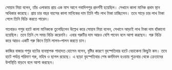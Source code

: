 সোয়াব মিয়া বলেন, তাঁর এলাকায় প্রায় এক মাস আগে গবাদিপশুর প্রদর্শনী হয়েছিল। সেখানে কালা মানিক প্রথম স্থান অধিকার করেছে। প্রায় চার বছর বয়সের কালা মানিকের দাম তিনি পাঁচ লাখ টাকা চাচ্ছিলেন। তবে সাড়ে চার লাখ টাকা পেলে তিনি বিক্রি করতে পারেন।

গতবারও পশুর হাটে কালা মানিককে তুলেছিলেন উল্লেখ করে সোয়াব মিয়া বলেন, সেখানে আড়াই লাখ টাকা দাম হাঁকানো হয়েছিল। তবে তিনি সে সময় বিক্রি করেননি। এবার গরুটির দাম আরও বেশি পাবেন বলে আশা করছেন। গরু বিক্রি করে আরও একটি গরু কিনে তিনি লালন–পালন করতে চান।

কাজির বাজার পশুর হাটের ব্যবস্থাপক শাহাদত হোসেন বলেন, বৃষ্টির কারণে বৃহস্পতিবার হাটে বেচাকেনা কিছুটা কম। তবে হাটে পর্যাপ্ত পরিমাণ গরু, মহিষ ও ছাগল রয়েছে। এ ছাড়া বৃহস্পতিবার শেষ কর্মদিবস হওয়ায় শুক্রবার থেকে ক্রেতাদের উপস্থিতি বাড়বে বলে আশা করছেন।

